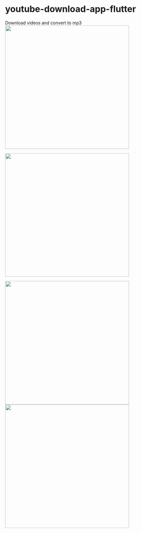 # youtube-download-app-flutter
Download videos and convert to mp3
<br>
<img src="https://user-images.githubusercontent.com/7695045/124817737-91167080-df40-11eb-8c56-0233eb24b9e0.png"  height="400" /><br>

<img src="https://user-images.githubusercontent.com/7695045/124817741-92479d80-df40-11eb-9770-656e46861156.png"  height="400" /><br>

<img src="https://user-images.githubusercontent.com/7695045/124817746-92e03400-df40-11eb-8e49-d30b95eeb3f7.png"  height="400" /><br>
<img src="https://user-images.githubusercontent.com/7695045/124817749-92e03400-df40-11eb-852e-8c0b18fbc5d3.png"  height="400" /><br>
